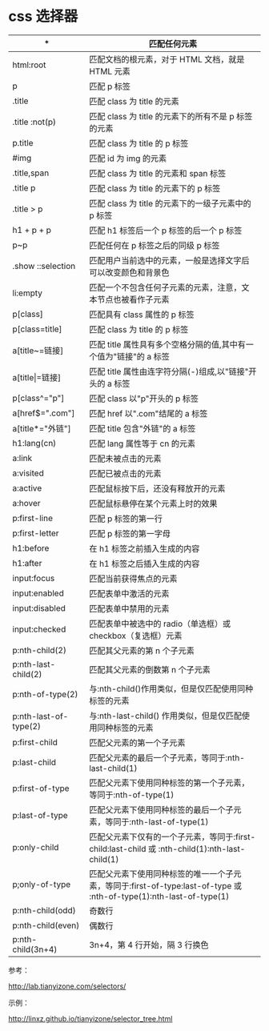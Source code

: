 # css 选择器

| \*                    | 匹配任何元素                                                                                                       |
| --------------------- | ------------------------------------------------------------------------------------------------------------------ |
| html:root             | 匹配文档的根元素，对于 HTML 文档，就是 HTML 元素                                                                   |
| p                     | 匹配 p 标签                                                                                                        |
| .title                | 匹配 class 为 title 的元素                                                                                         |
| .title :not(p)        | 匹配 class 为 title 的元素下的所有不是 p 标签的元素                                                                |
| p.title               | 匹配 class 为 title 的 p 标签                                                                                      |
| #img                  | 匹配 id 为 img 的元素                                                                                              |
| .title,span           | 匹配 class 为 title 的元素和 span 标签                                                                             |
| .title p              | 匹配 class 为 title 的元素下的 p 标签                                                                              |
| .title > p            | 匹配 class 为 title 的元素下的一级子元素中的 p 标签                                                                |
| h1 + p + p            | 匹配 h1 标签后一个 p 标签的后一个 p 标签                                                                           |
| p~p                   | 匹配任何在 p 标签之后的同级 p 标签                                                                                 |
| .show ::selection     | 匹配用户当前选中的元素，一般是选择文字后可以改变颜色和背景色                                                       |
| li:empty              | 匹配一个不包含任何子元素的元素，注意，文本节点也被看作子元素                                                       |
| p[class]              | 匹配具有 class 属性的 p 标签                                                                                       |
| p[class=title]        | 匹配 class 为 title 的 p 标签                                                                                      |
| a[title~=链接]        | 匹配 title 属性具有多个空格分隔的值,其中有一个值为"链接"的 a 标签                                                  |
| a[title\|=链接]       | 匹配 title 属性由连字符分隔(-)组成,以"链接"开头的 a 标签                                                           |
| p[class^="p"]         | 匹配 class 以"p"开头的 p 标签                                                                                      |
| a[href$=".com"]       | 匹配 href 以".com"结尾的 a 标签                                                                                    |
| a[title*="外链"]      | 匹配 title 包含"外链"的 a 标签                                                                                     |
| h1:lang(cn)           | 匹配 lang 属性等于 cn 的元素                                                                                       |
| a:link                | 匹配未被点击的元素                                                                                                 |
| a:visited             | 匹配已被点击的元素                                                                                                 |
| a:active              | 匹配鼠标按下后，还没有释放开的元素                                                                                 |
| a:hover               | 匹配鼠标悬停在某个元素上时的效果                                                                                   |
| p:first-line          | 匹配 p 标签的第一行                                                                                                |
| p:first-letter        | 匹配 p 标签的第一字母                                                                                              |
| h1:before             | 在 h1 标签之前插入生成的内容                                                                                       |
| h1:after              | 在 h1 标签之后插入生成的内容                                                                                       |
| input:focus           | 匹配当前获得焦点的元素                                                                                             |
| input:enabled         | 匹配表单中激活的元素                                                                                               |
| input:disabled        | 匹配表单中禁用的元素                                                                                               |
| input:checked         | 匹配表单中被选中的 radio（单选框）或 checkbox（复选框）元素                                                        |
| p:nth-child(2)        | 匹配其父元素的第 n 个子元素                                                                                        |
| p:nth-last-child(2)   | 匹配其父元素的倒数第 n 个子元素                                                                                    |
| p:nth-of-type(2)      | 与:nth-child()作用类似，但是仅匹配使用同种标签的元素                                                               |
| p:nth-last-of-type(2) | 与:nth-last-child() 作用类似，但是仅匹配使用同种标签的元素                                                         |
| p:first-child         | 匹配父元素的第一个子元素                                                                                           |
| p:last-child          | 匹配父元素的最后一个子元素，等同于:nth-last-child(1)                                                               |
| p:first-of-type       | 匹配父元素下使用同种标签的第一个子元素，等同于:nth-of-type(1)                                                      |
| p:last-of-type        | 匹配父元素下使用同种标签的最后一个子元素，等同于:nth-last-of-type(1)                                               |
| p:only-child          | 匹配父元素下仅有的一个子元素，等同于:first-child:last-child 或 :nth-child(1):nth-last-child(1)                     |
| p;only-of-type        | 匹配父元素下使用同种标签的唯一一个子元素，等同于:first-of-type:last-of-type 或 :nth-of-type(1):nth-last-of-type(1) |
| p:nth-child(odd)      | 奇数行                                                                                                             |
| p:nth-child(even)     | 偶数行                                                                                                             |
| p:nth-child(3n+4)     | 3n+4，第 4 行开始，隔 3 行换色                                                                                     |

参考：

<http://lab.tianyizone.com/selectors/>

示例：

http://linxz.github.io/tianyizone/selector_tree.html
